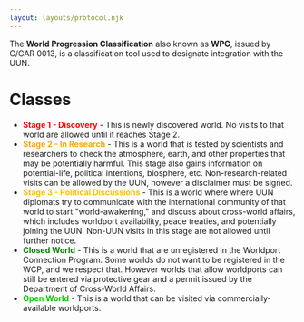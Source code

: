 ```yaml
---
layout: layouts/protocol.njk
---
```

The **World Progression Classification** also known as **WPC**, issued by C/GAR 0013, is a classification tool used to designate integration with the UUN.

# Classes
- **<span style="color:red;">Stage 1 - Discovery</span>** - This is newly discovered world. No visits to that world are allowed until it reaches Stage 2.
- **<span style="color:orange;">Stage 2 - In Research</span>** - This is a world that is tested by scientists and researchers to check the atmosphere, earth, and other properties that may be potentially harmful. This stage also gains information on potential-life, political intentions, biosphere, etc. Non-research-related visits can be allowed by the UUN, however a disclaimer must be signed.
- **<span style="color:#ffbf00;">Stage 3 - Political Discussions</span>** - This is a world where where UUN diplomats try to communicate with the international community of that world to start "world-awakening," and discuss about cross-world affairs, which includes worldport availability, peace treaties, and potentially joining the UUN. Non-UUN visits in this stage are not allowed until further notice.
- **<span style="color:green;">Closed World</span>** - This is a world that are unregistered in the Worldport Connection Program. Some worlds do not want to be registered in the WCP, and we respect that. However worlds that allow worldports can still be entered via protective gear and a permit issued by the Department of Cross-World Affairs.
- **<span style="color:#0c0;">Open World</span>** - This is a world that can be visited via commercially-available worldports.